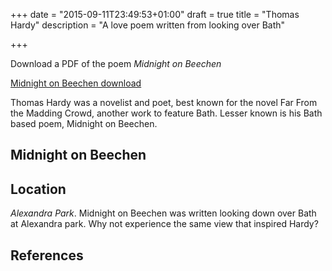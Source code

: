 +++
date = "2015-09-11T23:49:53+01:00"
draft = true
title = "Thomas Hardy"
description = "A love poem written from looking over Bath"

+++

Download a PDF of the poem *Midnight on Beechen*

<a class="button" href="/downloads/thomashardy.pdf"><i class="fa fa-download"></i> Midnight on Beechen download</a>

Thomas Hardy was a novelist and poet, best known for the novel Far From the Madding Crowd, another work to feature Bath.  Lesser known is his Bath based poem, Midnight on Beechen.

## Midnight on Beechen



## Location

*Alexandra Park*. Midnight on Beechen was written looking down over Bath at Alexandra park.  Why not experience the same view that inspired Hardy?

## References